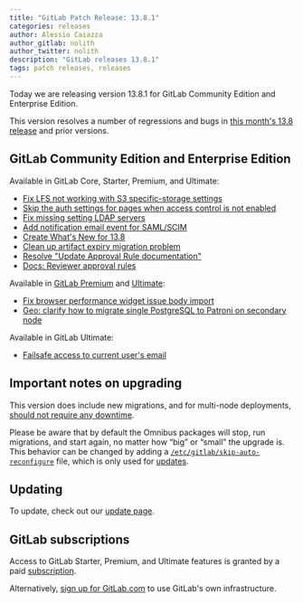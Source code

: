 ```yaml
---
title: "GitLab Patch Release: 13.8.1"
categories: releases
author: Alessio Caiazza
author_gitlab: nolith
author_twitter: nolith
description: "GitLab releases 13.8.1"
tags: patch releases, releases
---
```

Today we are releasing version 13.8.1 for GitLab Community Edition and Enterprise Edition.

This version resolves a number of regressions and bugs in
[this month's 13.8 release](/releases/2021/01/22/gitlab-13-8-released/) and
prior versions.

## GitLab Community Edition and Enterprise Edition

Available in GitLab Core, Starter, Premium, and Ultimate:

- [Fix LFS not working with S3 specific-storage settings](https://gitlab.com/gitlab-org/gitlab/-/merge_requests/52296)
- [Skip the auth settings for pages when access control is not enabled](https://gitlab.com/gitlab-org/omnibus-gitlab/-/merge_requests/4952)
- [Fix missing setting LDAP servers](https://gitlab.com/gitlab-org/gitlab/-/merge_requests/52512)
- [Add notification email event for SAML/SCIM](https://gitlab.com/gitlab-org/gitlab/-/merge_requests/51760)
- [Create What's New for 13.8](https://gitlab.com/gitlab-org/gitlab/-/merge_requests/51761)
- [Clean up artifact expiry migration problem](https://gitlab.com/gitlab-org/gitlab/-/merge_requests/51821)
- [Resolve "Update Approval Rule documentation"](https://gitlab.com/gitlab-org/gitlab/-/merge_requests/51830)
- [Docs: Reviewer approval rules](https://gitlab.com/gitlab-org/gitlab/-/merge_requests/51979)

Available in [GitLab Premium](/pricing/premium/) and [Ultimate](/pricing/ultimate/):

- [Fix browser performance widget issue body import](https://gitlab.com/gitlab-org/gitlab/-/merge_requests/52088)
- [Geo: clarify how to migrate single PostgreSQL to Patroni on secondary node](https://gitlab.com/gitlab-org/gitlab/-/merge_requests/51775)

Available in GitLab Ultimate:

- [Failsafe access to current user's email](https://gitlab.com/gitlab-org/gitlab/-/merge_requests/52069)

## Important notes on upgrading

This version does include new migrations, and for multi-node deployments, [should not require any downtime](https://docs.gitlab.com/ee/update/#upgrading-without-downtime).

Please be aware that by default the Omnibus packages will stop, run migrations,
and start again, no matter how “big” or “small” the upgrade is. This behavior
can be changed by adding a [`/etc/gitlab/skip-auto-reconfigure`](http://docs.gitlab.com/omnibus/update/README.html) file,
which is only used for [updates](https://docs.gitlab.com/omnibus/update/README.html).

## Updating

To update, check out our [update page](/update/).

## GitLab subscriptions

Access to GitLab Starter, Premium, and Ultimate features is granted by a paid [subscription](/pricing/).

Alternatively, [sign up for GitLab.com](https://gitlab.com/users/sign_in)
to use GitLab's own infrastructure.
